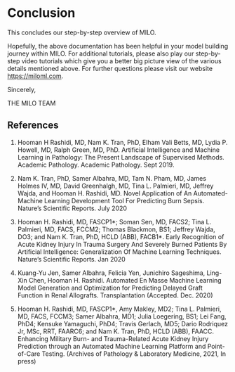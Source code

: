# Conclusion

This concludes our step-by-step overview of MILO.

Hopefully, the above documentation has been helpful in your model building journey within MILO. For additional tutorials, please also play our step-by-step video tutorials which give you a better big picture view of the various details mentioned above. For further questions please visit our website <https://miloml.com>.

Sincerely,

THE MILO TEAM

## References

1. Hooman H Rashidi, MD, Nam K. Tran, PhD, Elham Vali Betts, MD, Lydia P. Howell, MD, Ralph Green, MD, PhD. Artificial Intelligence and Machine Learning in Pathology: The Present Landscape of Supervised Methods. Academic Pathology. Academic Pathology. Sept 2019.

1. Nam K. Tran, PhD, Samer Albahra, MD, Tam N. Pham, MD, James Holmes IV, MD, David Greenhalgh, MD, Tina L. Palmieri, MD, Jeffrey Wajda, and Hooman H. Rashidi, MD. Novel Application of An Automated-Machine Learning Development Tool For Predicting Burn Sepsis. Nature’s Scientific Reports. July 2020

1. Hooman H. Rashidi, MD, FASCP1*; Soman Sen, MD, FACS2; Tina L. Palmieri, MD, FACS, FCCM2; Thomas Blackmon, BS1; Jeffrey Wajda, DO3; and Nam K. Tran, PhD, HCLD (ABB), FACB1*. Early Recognition of Acute Kidney Injury In Trauma Surgery And Severely Burned Patients By Artificial Intelligence: Generalization Of Machine Learning Techniques. Nature’s Scientific Reports. Jan 2020

1. Kuang-Yu Jen, Samer Albahra, Felicia Yen, Junichiro Sageshima, Ling-Xin Chen, Hooman H. Rashidi.  Automated En Masse Machine Learning Model Generation and Optimization for Predicting Delayed Graft Function in Renal Allografts. Transplantation (Accepted. Dec. 2020)

1. Hooman H. Rashidi, MD, FASCP1*, Amy Makley, MD2; Tina L. Palmieri, MD, FACS, FCCM3; Samer Albahra, MD1; Julia Loegering, BS1; Lei Fang, PhD4; Kensuke Yamaguchi, PhD4; Travis Gerlach, MD5; Dario Rodriquez Jr, MSc, RRT, FAARC6; and Nam K. Tran, PhD, HCLD (ABB), FAACC. Enhancing Military Burn- and Trauma-Related Acute Kidney Injury Prediction through an Automated Machine Learning Platform and Point-of-Care Testing. (Archives of Pathology & Laboratory Medicine, 2021, In press)
